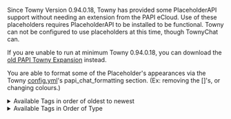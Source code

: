 Since Towny Version 0.94.0.18, Towny has provided some PlaceholderAPI support without needing an extension from the PAPI eCloud. Use of these placeholders requires PlaceholderAPI to be installed to be functional. Towny can not be configured to use placeholders at this time, though TownyChat can. 

If you are unable to run at minimum Towny 0.94.0.18, you can download the [old PAPI Towny Expansion](https://api.extendedclip.com/expansions/towny/) instead. 

You are able to format some of the Placeholder's appearances via the Towny [config.yml](https://github.com/TownyAdvanced/Towny/wiki/Default-Config.yml)'s papi_chat_formatting section. (Ex: removing the []'s, or changing colours.)

<details>
<summary> Available Tags in order of oldest to newest</summary>

_Introduced as of v0.95.0.0_
- `%townyadvanced_town%` - Displays town name (if they have one.)
- `%townyadvanced_town_formatted%` - Displays long-form town name (if they have one.)
- `%townyadvanced_nation%` - Displays nation name (if they have one.)
- `%townyadvanced_nation_formatted%` - Displays long-form nation name (if they have one.)
- `%townyadvanced_town_balance%` - Displays town bank value.
- `%townyadvanced_nation_balance%` - Displays nation bank value.
- `%townyadvanced_town_tag%` - Displays town tag (if they have one.)
- `%townyadvanced_town_tag_override%` - Displays town tag (if they have one,) or the full town name.
- `%townyadvanced_nation_tag%` - Displays nation tag (if they have one.)
- `%townyadvanced_nation_tag_override%` - Displays nation tag (if they have one,) or the full nation name.
- `%townyadvanced_towny_tag%` - Displays town and nation tags.
- `%townyadvanced_towny_tag_override%` - Displays town and nation tags if they exist, falling back to names if they don't.
- `%townyadvanced_towny_tag_formatted%` - Displays town and nation tags if they exist, falling back to long-form names if they don't.
- `%townyadvanced_title%` - Displays king-granted title.
- `%townyadvanced_surname%` - Displays king-granted surname.
- `%townyadvanced_towny_name_prefix%` - Displays mayor and king prefix.
- `%townyadvanced_towny_name_postfix%` - Displays mayor and king postfix.
- `%townyadvanced_towny_prefix%` - Displays title if it exists, falls back to mayor and king prefixes.
- `%townyadvanced_towny_postfix%` - Displays surname if it exists, falls back to mayor and king postfixes.
- `%townyadvanced_towny_colour%` - Used to show colours before nomads, residents, mayors and kings. (Set in the config.yml.)  

_Introduced as of v0.95.1.0_
- `%townyadvanced_town_residents_amount%` - Number of residents in a town.
- `%townyadvanced_town_residents_online%` - Number of residents in a town that are currently online.
- `%townyadvanced_town_townblocks_used%` - Number of townblocks claimed by a resident's town.
- `%townyadvanced_town_townblocks_bought%` - Number of townblocks bought by a resident's town.
- `%townyadvanced_town_townblocks_bonus%` - Number of bonus blocks given to a resident's town.
- `%townyadvanced_town_townblocks_maximum%` - Number of townblocks a town has available to claim.
- `%townyadvanced_town_townblocks_natural_maximum%` - Number of townblocks a town has available to claim, not counting bonus/bought townblocks.
- `%townyadvanced_town_mayor%` - A resident's town's mayor's name.
- `%townyadvanced_nation_king%` - A resident's nation's king's name.
- `%townyadvanced_resident_friends_amount%` - Number of friends a resident has.
- `%townyadvanced_nation_residents_amount%` - Number of residents in a resident's nation.
- `%townyadvanced_nation_residents_online%` - Number of residents in a resident's nation that are currently online.
- `%townyadvanced_nation_capital%` - Name of a resident's nation's capital.

_Introduced as of v0.95.2.0_
- `%townyadvanced_daily_town_upkeep%` - Shows town's upkeep cost.
- `%townyadvanced_daily_nation_upkeep%` - Shows nation's upkeep cost.
- `%townyadvanced_has_town%` - Returns true or false whether the resident has a town.
- `%townyadvanced_has_nation%` - Returns true or false whether the resident has a nation.

_Introduced as of v0.96.0.0_
- `%townyadvanced_nation_tag_town_formatted%` - Shows the nation tag and the full town name. If nation tag is not set, only the town name is shown.

_Introduced as of v0.96.2.0_
- `%townyadvanced_town_ranks%` - Displays either Mayor, or the various town ranks a player has or nothing if they have none.
- `%townyadvanced_nation_ranks%` - Displays either King, or the various nation ranks a player has or nothing if they have none.
- `%townyadvanced_player_status%` - Displays Nomad, Resident, Mayor or King, depending on what position the player is in.

_Introduced as of v0.96.3.0_
- `%townyadvanced_town_prefix%` - Display the config-defined prefix of the player's town (ex: ruins, settlement, ...)
- `%townyadvanced_town_postfix%` - Display the config-defined postfix of the player's nation (ex: ruins, settlement, ...)
- `%townyadvanced_nation_prefix%` - Display the config-defined prefix of the player's town (ex: lands, realms, ...)
- `%townyadvanced_nation_postfix%` - Display the config-defined postfix of the player's nation (ex: lands, realms, ...)
- `%townyadvanced_player_jailed%` - Display true is the player is jailed, otherwise false.
- `%townyadvanced_player_plot_type%` - Display the townblock's type at the resident's location (ex: shop), or "" if none.
- `%townyadvanced_player_plot_owner%` - Display true if the resident is owning the townblock at his location.
- `%townyadvanced_nation_tag_town_name%` - Displays nation tag (if set, otherwise blank,) followed by the Town name (if the player is part of a town.)
- `%townyadvanced_daily_town_tax%` - Displays the daily tax charged by the town on the residents.
- `%townyadvanced_daily_nation_tax%` - Displays the daily tax charged by the nation on the towns.

_Introduced as of v0.96.6.0_
- `%townyadvanced_player_location_town_or_wildname%` - Displays either the townname at the location or the wilderness name.
- `%townyadvanced_player_location_formattedtown_or_wildname%` - Displays either the formatted townname at the location or the wilderness name.
- `%townyadvanced_player_location_town_prefix%` - Displays the town's prefix or blank.
- `%townyadvanced_player_location_town_postfix%` - Displays the town's postfix or blank.
- `%townyadvanced_player_location_pvp%` - Displays (PVP) or blank, depending on pvp status of the location.
- `%townyadvanced_nation_map_color_hex%` - Returns the hex colour code of the nation's mapcolor set with /t set mapcolor (seen in dynmap-towny.)

_Introduced as of v0.96.7.0_
- `%townyadvanced_is_nation_peaceful%` - If the player has a nation which is peaceful the language string "status_town_title_peaceful" will be shown: "&b(Peaceful)".
- `%townyadvanced_is_town_peaceful%` - If the player has a town which is peaceful the language string "status_town_title_peaceful" will be shown: "&b(Peaceful)".
- `%townyadvanced_player_location_plot_name%` - Displays a plot's name if it has one.
- RELATIONAL placeholder: `%rel_townyadvanced_color%`
  - Applies the colour codes set in the config.yml's new papi_relational_formatting section.
  - Used in TAB and other plugins which can do Relational placeholders.

_Introduced as of v0.97.1.0_
- `%townyadvanced_player_location_plot_owner_name%` - Displays the name of the resident who owns the plot, or blank if no one personally owns it.
- `%townyadvanced_town_map_color_hex%` - Returns the colour set by the town.

_Introduced as of v0.97.2.0_
- `%townyadvanced_player_location_town_resident_count%` - If there is a town present where the player stands, it will return the number representing the number of residents that town has.
- `%townyadvanced_player_location_town_mayor_name%` - If there is a town present where the player stands, it will return the name of that town's mayor.
- `%townyadvanced_player_location_town_nation_name%` - If there is a town present where the player stands, it will return the name of the nation, if the town has one.

</details>

<details>
<summary> Available Tags in Order of Type</summary>

#### Town&Nation Prefixes/Tags
- `%townyadvanced_town%` - Displays town name (if they have one.)
- `%townyadvanced_town_formatted%` - Displays long-form town name (if they have one.)
- `%townyadvanced_town_tag%` - Displays town tag (if they have one.)
- `%townyadvanced_town_tag_override%` - Displays town tag (if they have one,) or the full town name.


- `%townyadvanced_nation%` - Displays nation name (if they have one.)
- `%townyadvanced_nation_formatted%` - Displays long-form nation name (if they have one.)
- `%townyadvanced_nation_tag%` - Displays nation tag (if they have one.)
- `%townyadvanced_nation_tag_override%` - Displays nation tag (if they have one,) or the full nation name.
- `%townyadvanced_nation_tag_town_formatted%` - Shows the nation tag and the full town name. If nation tag is not set, only the town name is shown.
- `%townyadvanced_nation_tag_town_name%` - Displays nation tag (if set, otherwise blank,) followed by the Town name (if the player is part of a town.)


- `%townyadvanced_towny_tag%` - Displays town and nation tags.
- `%townyadvanced_towny_tag_override%` - Displays town and nation tags if they exist, falling back to names if they don't.
- `%townyadvanced_towny_tag_formatted%` - Displays town and nation tags if they exist, falling back to long-form names if they don't.


#### Resident:
- `%townyadvanced_title%` - Displays king-granted title.
- `%townyadvanced_surname%` - Displays king-granted surname.
- `%townyadvanced_towny_name_prefix%` - Displays mayor and king prefix.
- `%townyadvanced_towny_name_postfix%` - Displays mayor and king postfix.
- `%townyadvanced_towny_prefix%` - Displays title if it exists, falls back to mayor and king prefixes.
- `%townyadvanced_towny_postfix%` - Displays surname if it exists, falls back to mayor and king postfixes.
- `%townyadvanced_town_ranks%` - Displays either Mayor, or the various town ranks a player has or nothing if they have none.
- `%townyadvanced_nation_ranks%` - Displays either King, or the various nation ranks a player has or nothing if they have none.
- `%townyadvanced_player_status%` - Displays Nomad, Resident, Mayor or King, depending on what position the player is in.
- `%townyadvanced_towny_colour%` - Used to show colours before nomads, residents, mayors and kings. (Set in the config.yml.)  

- `%townyadvanced_resident_friends_amount%` - Number of friends a resident has.
- `%townyadvanced_has_town%` - Returns true or false whether the resident has a town.
- `%townyadvanced_has_nation%` - Returns true or false whether the resident has a nation.
- `%townyadvanced_player_jailed%` - Display true is the player is jailed, otherwise false.

#### Town:
- `%townyadvanced_town_residents_amount%` - Number of residents in a town.
- `%townyadvanced_town_residents_online%` - Number of residents in a town that are currently online.
- `%townyadvanced_town_townblocks_used%` - Number of townblocks claimed by a resident's town.
- `%townyadvanced_town_townblocks_bought%` - Number of townblocks bought by a resident's town.
- `%townyadvanced_town_townblocks_bonus%` - Number of bonus blocks given to a resident's town.
- `%townyadvanced_town_townblocks_maximum%` - Number of townblocks a town has available to claim.
- `%townyadvanced_town_townblocks_natural_maximum%` - Number of townblocks a town has available to claim, not counting bonus/bought townblocks.
- `%townyadvanced_town_mayor%` - A resident's town's mayor's name.
- `%townyadvanced_town_prefix%` - Display the config-defined prefix of the player's town (ex: ruins, settlement, ...)
- `%townyadvanced_town_postfix%` - Display the config-defined postfix of the player's nation (ex: ruins, settlement, ...)
- `%townyadvanced_is_town_peaceful%` - If the player has a town which is peaceful the language string "status_town_title_peaceful" will be shown: "&b(Peaceful)".
- `%townyadvanced_town_map_color_hex%` - Returns the colour set by the town.


#### Nation:
- `%townyadvanced_nation_residents_amount%` - Number of residents in a resident's nation.
- `%townyadvanced_nation_residents_online%` - Number of residents in a resident's nation that are currently online.
- `%townyadvanced_nation_king%` - A resident's nation's king's name.
- `%townyadvanced_nation_capital%` - Name of a resident's nation's capital.
- `%townyadvanced_nation_prefix%` - Display the config-defined prefix of the player's town (ex: lands, realms, ...)
- `%townyadvanced_nation_postfix%` - Display the config-defined postfix of the player's nation (ex: lands, realms, ...)
- `%townyadvanced_nation_map_color_hex%` - Returns the hex colour code of the nation's mapcolor set with /t set mapcolor (seen in dynmap-towny.)
- `%townyadvanced_is_nation_peaceful%` - If the player has a nation which is peaceful the language string "status_town_title_peaceful" will be shown: "&b(Peaceful)".


#### Money:
- `%townyadvanced_town_balance%` - Displays town bank value.
- `%townyadvanced_nation_balance%` - Displays nation bank value.
- `%townyadvanced_daily_town_upkeep%` - Shows town's upkeep cost.
- `%townyadvanced_daily_nation_upkeep%` - Shows nation's upkeep cost.
- `%townyadvanced_daily_town_tax%` - Displays the daily tax charged by the town on the residents.
- `%townyadvanced_daily_nation_tax%` - Displays the daily tax charged by the nation on the towns.

#### Location:
- `%townyadvanced_player_plot_type%` - Display the townblock's type at the resident's location (ex: shop), or "" if none.
- `%townyadvanced_player_plot_owner%` - Display true if the resident is owning the townblock at his location.
- `%townyadvanced_player_location_town_or_wildname%` - Displays either the townname at the location or the wilderness name.
- `%townyadvanced_player_location_formattedtown_or_wildname%` - Displays either the formatted townname at the location or the wilderness name.
- `%townyadvanced_player_location_town_prefix%` - Displays the town's prefix or blank.
- `%townyadvanced_player_location_town_postfix%` - Displays the town's postfix or blank.
- `%townyadvanced_player_location_pvp%` - Displays (PVP) or (No PVP), depending on pvp status of the location.
- `%townyadvanced_player_location_plot_name%` - Displays a plot's name if it has one.
- `%townyadvanced_player_location_plot_owner_name%` - Displays the name of the resident who owns the plot, or blank if no one personally owns it.
- `%townyadvanced_player_location_town_resident_count%` - If there is a town present where the player stands, it will return the number representing the number of residents that town has.
- `%townyadvanced_player_location_town_mayor_name%` - If there is a town present where the player stands, it will return the name of that town's mayor.
- `%townyadvanced_player_location_town_nation_name%` - If there is a town present where the player stands, it will return the name of the nation, if the town has one.

#### Relational:
- `%rel_townyadvanced_color%` - Applies the colour codes set in the config.yml's new papi_relational_formatting section, used in TAB and other plugins which can do Relational placeholders.

</summary>